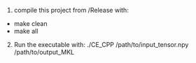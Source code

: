 1. compile this project from /Release with:
  * make clean
  * make all

2. Run the executable with:
./CE_CPP /path/to/input_tensor.npy /path/to/output_MKL
